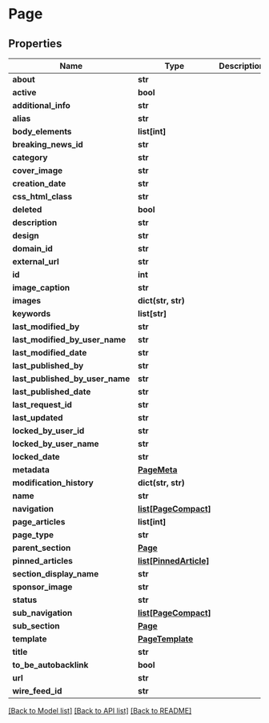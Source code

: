 # Page

## Properties
Name | Type | Description | Notes
------------ | ------------- | ------------- | -------------
**about** | **str** |  | [optional] 
**active** | **bool** |  | [optional] 
**additional_info** | **str** |  | [optional] 
**alias** | **str** |  | [optional] 
**body_elements** | **list[int]** |  | [optional] 
**breaking_news_id** | **str** |  | [optional] 
**category** | **str** |  | [optional] 
**cover_image** | **str** |  | [optional] 
**creation_date** | **str** |  | [optional] 
**css_html_class** | **str** |  | [optional] 
**deleted** | **bool** |  | [optional] 
**description** | **str** |  | [optional] 
**design** | **str** |  | [optional] 
**domain_id** | **str** |  | [optional] 
**external_url** | **str** |  | [optional] 
**id** | **int** |  | [optional] 
**image_caption** | **str** |  | [optional] 
**images** | **dict(str, str)** |  | [optional] 
**keywords** | **list[str]** |  | [optional] 
**last_modified_by** | **str** |  | [optional] 
**last_modified_by_user_name** | **str** |  | [optional] 
**last_modified_date** | **str** |  | [optional] 
**last_published_by** | **str** |  | [optional] 
**last_published_by_user_name** | **str** |  | [optional] 
**last_published_date** | **str** |  | [optional] 
**last_request_id** | **str** |  | [optional] 
**last_updated** | **str** |  | [optional] 
**locked_by_user_id** | **str** |  | [optional] 
**locked_by_user_name** | **str** |  | [optional] 
**locked_date** | **str** |  | [optional] 
**metadata** | [**PageMeta**](PageMeta.md) |  | [optional] 
**modification_history** | **dict(str, str)** |  | [optional] 
**name** | **str** |  | [optional] 
**navigation** | [**list[PageCompact]**](PageCompact.md) |  | [optional] 
**page_articles** | **list[int]** |  | [optional] 
**page_type** | **str** |  | [optional] 
**parent_section** | [**Page**](Page.md) |  | [optional] 
**pinned_articles** | [**list[PinnedArticle]**](PinnedArticle.md) |  | [optional] 
**section_display_name** | **str** |  | [optional] 
**sponsor_image** | **str** |  | [optional] 
**status** | **str** |  | [optional] 
**sub_navigation** | [**list[PageCompact]**](PageCompact.md) |  | [optional] 
**sub_section** | [**Page**](Page.md) |  | [optional] 
**template** | [**PageTemplate**](PageTemplate.md) |  | [optional] 
**title** | **str** |  | [optional] 
**to_be_autobacklink** | **bool** |  | [optional] 
**url** | **str** |  | [optional] 
**wire_feed_id** | **str** |  | [optional] 

[[Back to Model list]](../README.md#documentation-for-models) [[Back to API list]](../README.md#documentation-for-api-endpoints) [[Back to README]](../README.md)

